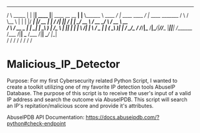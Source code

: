    _____          __   __        __                      _____________ ________           __                  __                 
  /     \ _____  |  | |__| ____ |__| ____  __ __  ______|   |______   \\______ \   ____ _/  |_  ____   ____ _/  |_  ____ _______ 
 /  \ /  \\__  \ |  | |  |/ ___\|  |/ __ \|  |  \/  ___/|   ||     ___/ |    |  \_/ __ \\   __\/ __ \_/ ___\\   __\/ __ \\_  __ \
/    \    \/ __ \_  |__  |  \___|  |  \_\ )  |  /\___ \ |   ||    |     |    |   \  ___/_|  | \  ___/_  \___ |  | (  \_\ )|  | \/
\____/\_  /____  /____/__|\___  /__|\____/|____//____  \|___||____|    /_______  /\___  /|__|  \___  /\___  /|__|  \____/ |__|   
        \/     \/             \/                     \/                        \/     \/           \/     \/                     

# Malicious_IP_Detector

Purpose: 
For my first Cybersecurity related Python Script, I wanted to create a toolkit utilizing one of my favorite IP detection tools AbuseIP Database. The purpose of this script is to receive the user's input of a valid IP address and search the outcome via AbuseIPDB. This script will search an IP's repitation/malicious score and provide it's attributes.

AbuseIPDB API Documentation: https://docs.abuseipdb.com/?python#check-endpoint
